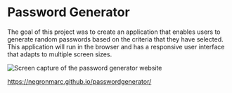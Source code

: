 # Password Generator

The goal of this project was to create an application that enables users to generate random passwords based on the criteria that they have selected. This application will run in the browser and has a responsive user interface that adapts to multiple screen sizes.

![Screen capture of the password generator website](https://github.com/negronmarc/passwordgenerator/blob/main/assets/images/preview.PNG?raw=true)

https://negronmarc.github.io/passwordgenerator/
